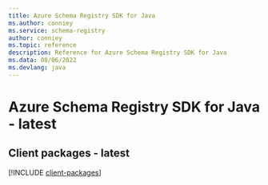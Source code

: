 ```yaml
---
title: Azure Schema Registry SDK for Java
ms.author: conniey
ms.service: schema-registry
author: conniey
ms.topic: reference
description: Reference for Azure Schema Registry SDK for Java
ms.data: 08/06/2022
ms.devlang: java
---
```

# Azure Schema Registry SDK for Java - latest

## Client packages - latest
[!INCLUDE [client-packages](schema-registry-client-index.md)]